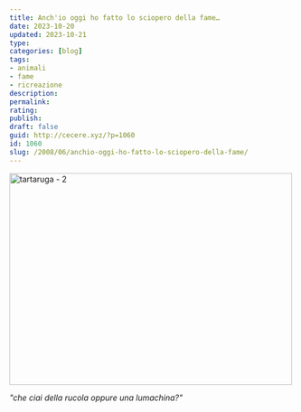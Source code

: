 ```yaml
---
title: Anch'io oggi ho fatto lo sciopero della fame…
date: 2023-10-20
updated: 2023-10-21
type: 
categories: [blog]
tags:
- animali
- fame
- ricreazione
description: 
permalink: 
rating: 
publish: 
draft: false
guid: http://cecere.xyz/?p=1060
id: 1060
slug: /2008/06/anchio-oggi-ho-fatto-lo-sciopero-della-fame/
---
```


[<img src="http://farm4.static.flickr.com/3291/2592566611_54dd47006d.jpg" alt="tartaruga - 2" width="500" height="375" />](http://www.flickr.com/photos/krur/2592566611/ "tartaruga - 2 di Stefano Cecere, su Flickr")

_"che ciai della rucola oppure una lumachina?"_